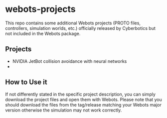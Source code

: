 # webots-projects

This repo contains some additional Webots projects (PROTO files, controllers, simulation worlds, etc.) officially released by Cyberbotics but not included in the Webots package.


## Projects

* NVIDIA JetBot collision avoidance with neural networks
* 

## How to Use it

If not differently stated in the specific project description, you can simply download the project files and open them with Webots.
Please note that you should download the files from the tag/release matching your Webots major version otherwise the simulation may not work correctly.
